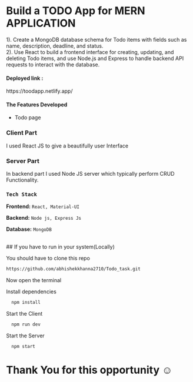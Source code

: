 # Build a TODO App for MERN APPLICATION 

1). Create a MongoDB database schema for Todo items with fields such as name, description, deadline, and status.</br>
2). Use React to build a frontend interface for creating, updating, and deleting Todo items, and use Node.js and Express to handle backend API requests to interact with the database.

<h4>Deployed link : </h4>
https://toodapp.netlify.app/
</br>


<h4>The Features Developed </h4>

 <ul>
   <li>Todo page </li>
 </ul>

### Client Part
I used React JS to give a beautifully user Interface

### Server Part
In backend part I used Node JS server which typically perform CRUD Functionality.
<br />

### `Tech Stack`

**Frontend:** `React, Material-UI`

**Backend:** `Node js, Express Js`

**Database:** `MongoDB`

<br />
## If you have to run in your system(Locally)

You should have to clone this repo

```bash
https://github.com/abhishekkhanna2710/Todo_task.git
```

Now open the terminal

Install dependencies

```bash
  npm install
```

Start the Client

```bash
  npm run dev
```

Start the Server

```bash
  npm start
```


<h1>Thank You for this opportunity ☺️</h1>


